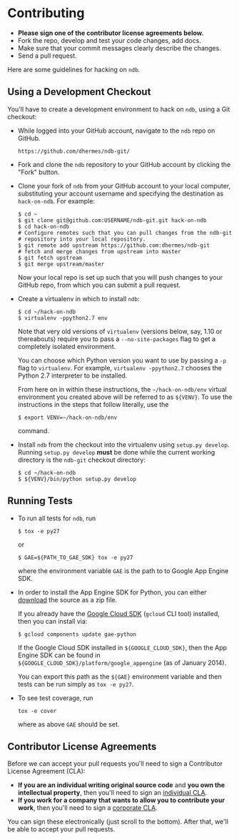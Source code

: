Contributing
============================

- **Please sign one of the contributor license agreements below.**
- Fork the repo, develop and test your code changes, add docs.
- Make sure that your commit messages clearly describe the changes.
- Send a pull request.

Here are some guidelines for hacking on `ndb`.

Using a Development Checkout
----------------------------

You'll have to create a development environment to hack on `ndb`,
using a Git checkout:

-   While logged into your GitHub account, navigate to the `ndb` repo on
    GitHub.

    ```
    https://github.com/dhermes/ndb-git/
    ```

-   Fork and clone the `ndb` repository to your GitHub account by
    clicking the "Fork" button.

-   Clone your fork of `ndb` from your GitHub account to your local
    computer, substituting your account username and specifying the destination
    as `hack-on-ndb`. For example:

    ```
    $ cd ~
    $ git clone git@github.com:USERNAME/ndb-git.git hack-on-ndb
    $ cd hack-on-ndb
    # Configure remotes such that you can pull changes from the ndb-git
    # repository into your local repository.
    $ git remote add upstream https://github.com:dhermes/ndb-git
    # fetch and merge changes from upstream into master
    $ git fetch upstream
    $ git merge upstream/master
    ```

    Now your local repo is set up such that you will push changes to your GitHub
    repo, from which you can submit a pull request.

-   Create a virtualenv in which to install `ndb`:

    ```
    $ cd ~/hack-on-ndb
    $ virtualenv -ppython2.7 env
    ```

    Note that very old versions of `virtualenv` (versions below, say,
    1.10 or thereabouts) require you to pass a `--no-site-packages` flag to
    get a completely isolated environment.

    You can choose which Python version you want to use by passing a `-p`
    flag to `virtualenv`.  For example, `virtualenv -ppython2.7`
    chooses the Python 2.7 interpreter to be installed.

    From here on in within these instructions, the `~/hack-on-ndb/env`
    virtual environment you created above will be referred to as `${VENV}`.
    To use the instructions in the steps that follow literally, use the

    ```
    $ export VENV=~/hack-on-ndb/env
    ```

    command.

-   Install `ndb` from the checkout into the virtualenv using
    `setup.py develop`. Running `setup.py develop` **must** be done while
    the current working directory is the `ndb-git` checkout directory:

    ```
    $ cd ~/hack-on-ndb
    $ ${VENV}/bin/python setup.py develop
    ```

Running Tests
--------------

-   To run all tests for `ndb`, run

    ```
    $ tox -e py27
    ```

    or

    ```
    $ GAE=${PATH_TO_GAE_SDK} tox -e py27
    ```

    where the environment variable `GAE` is the path to to Google App
    Engine SDK.

-   In order to install the App Engine SDK for Python, you can either
    [download][1] the source as a zip file.

    If you already have the [Google Cloud SDK][2] (`gcloud` CLI tool)
    installed, then you can install via:

    ```
    $ gcloud components update gae-python
    ```

    If the Google Cloud SDK installed in `${GOOGLE_CLOUD_SDK}`,
    then the App Engine SDK can be found in
    `${GOOGLE_CLOUD_SDK}/platform/google_appengine` (as of January 2014).

    You can export this path as the `${GAE}` environment variable and
    then tests can be run simply as `tox -e py27`.

-   To see test coverage, run

    ```
    tox -e cover
    ```

    where as above `GAE` should be set.

Contributor License Agreements
------------------------------

Before we can accept your pull requests you'll need to sign a Contributor
License Agreement (CLA):

- **If you are an individual writing original source code** and **you own the
  intellectual property**, then you'll need to sign an [individual CLA][3].
- **If you work for a company that wants to allow you to contribute your work**,
  then you'll need to sign a [corporate CLA][4].

You can sign these electronically (just scroll to the bottom). After that,
we'll be able to accept your pull requests.

[1]: https://cloud.google.com/appengine/downloads
[2]: https://cloud.google.com/sdk/
[3]: https://developers.google.com/open-source/cla/individual
[4]: https://developers.google.com/open-source/cla/corporate
